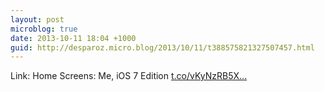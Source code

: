 ```yaml
---
layout: post
microblog: true
date: 2013-10-11 18:04 +1000
guid: http://desparoz.micro.blog/2013/10/11/t388575821327507457.html
---
```

Link: Home Screens: Me, iOS 7 Edition [t.co/vKyNzRB5X...](http://t.co/vKyNzRB5Xo)
